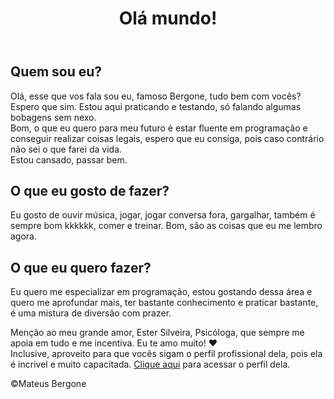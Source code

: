 <html lang="pt-br">

<head>
    <meta charset="UTF-8">
    <meta name="viewport" content="width=device-width, initial-scale=1.0">
    <link rel="stylesheet" href="style.css">
</head>

<body>
    <header>
        <h1>Olá mundo!</h1>
    </header>
    <main>
        <section>
            <h2>Quem sou eu?</h2>
            <p>Olá, esse que vos fala sou eu, famoso Bergone, tudo bem com vocês? Espero que sim. Estou aqui praticando
                e testando, só falando algumas bobagens sem nexo. <br> Bom, o que eu quero para meu futuro é estar fluente em
                programação e conseguir realizar coisas legais, espero que eu consiga, pois caso contrário não sei o que
                farei da vida. <br> Estou cansado, passar bem.</p>
        </section>
    </main>
    <section>
        <h2>O que eu gosto de fazer?</h2>
        <p>Eu gosto de ouvir música, jogar, jogar conversa fora, gargalhar, também é sempre bom kkkkkk, comer e treinar.
            Bom, são as coisas que eu me lembro agora.</p>
    </section>
    <section>
        <h2>O que eu quero fazer?</h2>
        <p>Eu quero me especializar em programação, estou gostando dessa área e quero me aprofundar mais, ter bastante
            conhecimento e praticar bastante, é uma mistura de diversão com prazer.</p>
    </section>
    <section>
        <p>Menção ao meu grande amor, Ester Silveira, Psicóloga, que sempre me apoia em tudo e me incentiva. Eu te amo
            muito! &hearts; <br> Inclusive, aproveito para que vocês sigam o perfil profissional dela, pois ela é
            incrivel e muito capacitada. <a href="https://www.instagram.com/psi.estersilveira?igsh=M2ZhenVnaTZrMjNi>"
                target="_blank">Clique aqui</a> para acessar o perfil dela.</p>
    </section>
    <footer>
        <p>&copy;Mateus Bergone</p>
    </footer>
</body>
</html>
